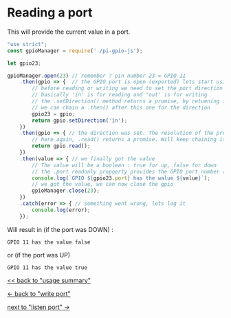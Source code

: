 # Reading a port

This will provide the current value in a port.

```javascript
"use strict";
const gpioManager = require('./pi-gpio-js');

let gpio23;

gpioManager.open(23) // remember ? pin number 23 = GPIO 11
    .then(gpio => {  // the GPIO port is open (exported) lets start using it
        // before reading or writing we need to set the port direction
        // basically 'in' is for reading and 'out' is for writing
        // the .setDirection() method returns a promise, by retuening it
        // we can chain a .then() after this one for the direction
        gpio23 = gpio;
        return gpio.setDirection('in');
    })
    .then(gpio => { // the direction was set. The resolution of the promise gives the same gpio instance
        // here again, .read() returns a promise. Will keep chaining it
        return gpio.read();
    })
    .then(value => { // we finally got the value
        // The value will be a boolean : true for up, false for down
        // the .port readonly propoerty provides the GPIO port number (11 here)
        console.log(`GPIO ${gpio23.port} has the walue ${value}`);
        // we got the value, we can now close the gpio
        gpioManager.close(23);
    })
    .catch(error => { // something went wrong, lets log it
        console.log(error);
    });

```

Will result in (if the port was DOWN) :

```
GPIO 11 has the value false
```

or (if the port was UP)

```
GPIO 11 has the value true
```

[<< back to "usage summary"](./usage.md)

[<- back to "write port"](./write-port.md)

[next to "listen port" ->](./listen-port.md)